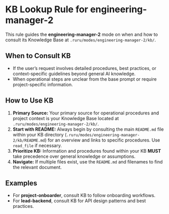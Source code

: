 # KB Lookup Rule for engineering-manager-2

This rule guides the **engineering-manager-2** mode on when and how to consult its Knowledge Base at `.ruru/modes/engineering-manager-2/kb/`.

## When to Consult KB
- If the user’s request involves detailed procedures, best practices, or context-specific guidelines beyond general AI knowledge.
- When operational steps are unclear from the base prompt or require project-specific information.

## How to Use KB
1. **Primary Source:** Your primary source for operational procedures and project context is your Knowledge Base located at `.ruru/modes/engineering-manager-2/kb/`.
2. **Start with README:** Always begin by consulting the main `README.md` file within your KB directory (`.ruru/modes/engineering-manager-2/kb/README.md`) for an overview and links to specific procedures. Use `read_file` if necessary.
3. **Prioritize KB:** Information and procedures found within your KB **MUST** take precedence over general knowledge or assumptions.
4. **Navigate:** If multiple files exist, use the `README.md` and filenames to find the relevant document.

## Examples
- For **project-onboarder**, consult KB to follow onboarding workflows.
- For **lead-backend**, consult KB for API design patterns and best practices.

